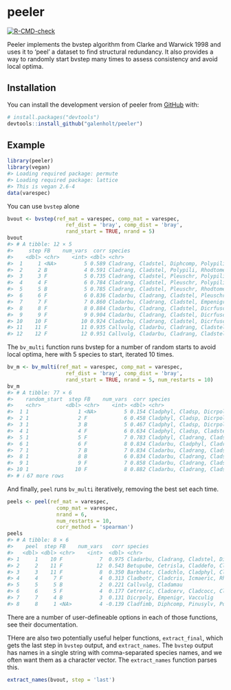 
<!-- README.md is generated from README.Rmd. Please edit that file -->

# peeler

<!-- badges: start -->

[![R-CMD-check](https://github.com/galenholt/peeler/actions/workflows/R-CMD-check.yaml/badge.svg)](https://github.com/galenholt/peeler/actions/workflows/R-CMD-check.yaml)
<!-- badges: end -->

Peeler implements the bvstep algorithm from Clarke and Warwick 1998 and
uses it to ‘peel’ a dataset to find structural redundancy. It also
provides a way to randomly start bvstep many times to assess consistency
and avoid local optima.

## Installation

You can install the development version of peeler from
[GitHub](https://github.com/) with:

``` r
# install.packages("devtools")
devtools::install_github("galenholt/peeler")
```

## Example

``` r
library(peeler)
library(vegan)
#> Loading required package: permute
#> Loading required package: lattice
#> This is vegan 2.6-4
data(varespec)
```

You can use `bvstep` alone

``` r
bvout <- bvstep(ref_mat = varespec, comp_mat = varespec,
                   ref_dist = 'bray', comp_dist = 'bray',
                   rand_start = TRUE, nrand = 5)
bvout
#> # A tibble: 12 × 5
#>     step FB    num_vars  corr species                                           
#>    <dbl> <chr>    <int> <dbl> <chr>                                             
#>  1     1 <NA>         5 0.589 Cladrang, Cladstel, Diphcomp, Polypili, Rhodtome  
#>  2     2 B            4 0.591 Cladrang, Cladstel, Polypili, Rhodtome            
#>  3     3 F            5 0.735 Cladrang, Cladstel, Pleuschr, Polypili, Rhodtome  
#>  4     4 F            6 0.784 Cladrang, Cladstel, Pleuschr, Polypili, Rhodtome,…
#>  5     5 B            5 0.785 Cladrang, Cladstel, Pleuschr, Rhodtome, Vaccviti  
#>  6     6 F            6 0.836 Cladarbu, Cladrang, Cladstel, Pleuschr, Rhodtome,…
#>  7     7 F            7 0.860 Cladarbu, Cladrang, Cladstel, Empenigr, Pleuschr,…
#>  8     8 F            8 0.884 Cladarbu, Cladrang, Cladstel, Dicrfusc, Empenigr,…
#>  9     9 F            9 0.904 Cladarbu, Cladrang, Cladstel, Dicrfusc, Dicrsp, E…
#> 10    10 F           10 0.924 Cladarbu, Cladrang, Cladstel, Dicrfusc, Dicrsp, E…
#> 11    11 F           11 0.935 Callvulg, Cladarbu, Cladrang, Cladstel, Dicrfusc,…
#> 12    12 F           12 0.951 Callvulg, Cladarbu, Cladrang, Cladstel, Cladunci,…
```

The `bv_multi` function runs bvstep for a number of random starts to
avoid local optima, here with 5 species to start, iterated 10 times.

``` r
bv_m <- bv_multi(ref_mat = varespec, comp_mat = varespec,
                   ref_dist = 'bray', comp_dist = 'bray',
                   rand_start = TRUE, nrand = 5, num_restarts = 10)
bv_m
#> # A tibble: 77 × 6
#>    random_start  step FB    num_vars  corr species                              
#>    <chr>        <dbl> <chr>    <int> <dbl> <chr>                                
#>  1 1                1 <NA>         5 0.154 Cladphyl, Cladsp, Dicrpoly, Vacculig…
#>  2 1                2 F            6 0.458 Cladphyl, Cladsp, Dicrpoly, Pleuschr…
#>  3 1                3 B            5 0.467 Cladphyl, Cladsp, Dicrpoly, Pleuschr…
#>  4 1                4 F            6 0.634 Cladphyl, Cladsp, Cladstel, Dicrpoly…
#>  5 1                5 F            7 0.783 Cladphyl, Cladrang, Cladsp, Cladstel…
#>  6 1                6 F            8 0.834 Cladarbu, Cladphyl, Cladrang, Cladsp…
#>  7 1                7 B            7 0.834 Cladarbu, Cladrang, Cladsp, Cladstel…
#>  8 1                8 B            6 0.834 Cladarbu, Cladrang, Cladstel, Dicrpo…
#>  9 1                9 F            7 0.858 Cladarbu, Cladrang, Cladstel, Dicrpo…
#> 10 1               10 F            8 0.882 Cladarbu, Cladrang, Cladstel, Dicrfu…
#> # ℹ 67 more rows
```

And finally, `peel` runs `bv_multi` iteratively, removing the best set
each time.

``` r
peels <- peel(ref_mat = varespec,
                comp_mat = varespec,
                nrand = 6,
                num_restarts = 10,
                corr_method = 'spearman')
peels
#> # A tibble: 8 × 6
#>    peel  step FB    num_vars   corr species                                     
#>   <dbl> <dbl> <chr>    <int>  <dbl> <chr>                                       
#> 1     1    10 F            7  0.975 Cladarbu, Cladrang, Cladstel, Dicrfusc, Dic…
#> 2     2    11 F           12  0.543 Betupube, Cetrisla, Claddefo, Cladgrac, Cla…
#> 3     3    11 F            8  0.350 Barbhatc, Cladchlo, Cladphyl, Cladsp, Descf…
#> 4     4     7 F            4  0.313 Cladbotr, Cladcris, Icmaeric, Rhodtome      
#> 5     5     5 B            2  0.221 Callvulg, Cladamau                          
#> 6     6     5 F            4  0.177 Cetreric, Cladcerv, Cladcocc, Cladcorn      
#> 7     7     4 B            3  0.131 Dicrpoly, Empenigr, Vacculig                
#> 8     8     1 <NA>         4 -0.139 Cladfimb, Diphcomp, Pinusylv, Polyjuni
```

There are a number of user-defineable options in each of those
functions, see their documentation.

THere are also two potentially useful helper functions, `extract_final`,
which gets the last step in `bvstep` output, and `extract_names`. The
`bvstep` output has names in a single string with comma-separated
species names, and we often want them as a character vector. The
`extract_names` function parses this.

``` r
extract_names(bvout, step = 'last')
```
